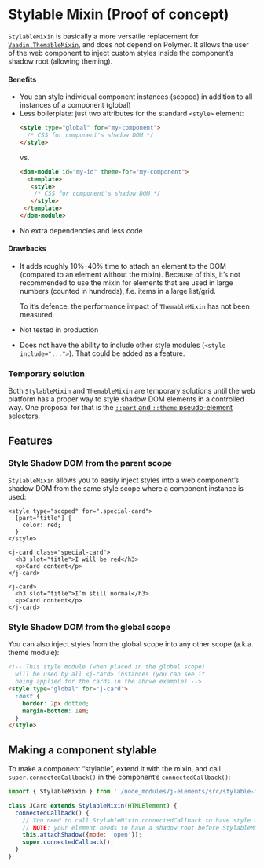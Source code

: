 # Stylable Mixin <maturity-badge poc>(Proof of concept)</maturity-badge>

`StylableMixin` is basically a more versatile replacement for [`Vaadin.ThemableMixin`](https://github.com/vaadin/vaadin-themable-mixin/), and does not depend on Polymer. It allows the user of the web component to inject custom styles inside the component’s shadow root (allowing theming).

#### Benefits
- You can style individual component instances (scoped) in addition to all instances of a component (global)
- Less boilerplate: just two attributes for the standard `<style>` element:
  ```html
  <style type="global" for="my-component">
    /* CSS for component's shadow DOM */
  </style>
  ```
   vs.
  ```html
  <dom-module id="my-id" theme-for="my-component">
    <template>
     <style>
      /* CSS for component's shadow DOM */
     </style>
   </template>
  </dom-module>
  ```
- No extra dependencies and less code

#### Drawbacks
- It adds roughly 10%–40% time to attach an element to the DOM (compared to an element without the mixin). Because of this, it’s not recommended to use the mixin for elements that are used in large numbers (counted in hundreds), f.e. items in a large list/grid.  

  To it’s defence, the performance impact of `ThemableMixin` has not been measured.
- Not tested in production
- Does not have the ability to include other style modules (`<style include="...">`). That could be added as a feature.


### Temporary solution

Both `StylableMixin` and `ThemableMixin` are temporary solutions until the web platform has a proper way to style shadow DOM elements in a controlled way. One proposal for that is the [`::part` and `::theme` pseudo-element selectors](https://tabatkins.github.io/specs/css-shadow-parts/).

## Features

### Style Shadow DOM from the parent scope

`StylableMixin` allows you to easily inject styles into a web component’s shadow DOM from the same style scope where a component instance is used:

```html,live
<style type="scoped" for=".special-card">
  [part="title"] {
    color: red;
  }
</style>

<j-card class="special-card">
  <h3 slot="title">I will be red</h3>
  <p>Card content</p>
</j-card>

<j-card>
  <h3 slot="title">I’m still normal</h3>
  <p>Card content</p>
</j-card>
```

### Style Shadow DOM from the global scope

You can also inject styles from the global scope into any other scope (a.k.a. theme module):

```html
<!-- This style module (when placed in the global scope)
  will be used by all <j-card> instances (you can see it
  being applied for the cards in the above example) -->
<style type="global" for="j-card">
  :host {
    border: 2px dotted;
    margin-bottom: 1em;
  }
</style>
```
<style type="global" for="j-card">
  :host {
    border: 2px dotted;
    margin-bottom: 1em;
  }
</style>

## Making a component stylable

To make a component “stylable”, extend it with the mixin, and call `super.connectedCallback()` in the component’s `connectedCallback()`:

```javascript
import { StylableMixin } from './node_modules/j-elements/src/stylable-mixin.js';

class JCard extends StylableMixin(HTMLElement) {
  connectedCallback() {
    // You need to call StylableMixin.connectedCallback to have style modules applied
    // NOTE: your element needs to have a shadow root before StylableMixin is invoked
    this.attachShadow({mode: 'open'});
    super.connectedCallback();
  }
}
```
